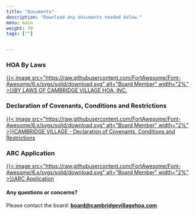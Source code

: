 ```yaml
---
title: "Documents"
description: "Download any documents needed below."
menu: main
weight: 70
tags: [""]


---
```

### HOA By Laws

[{{< image src="https://raw.githubusercontent.com/FortAwesome/Font-Awesome/6.x/svgs/solid/download.svg" alt="Board Member" width="2%" >}}BY LAWS OF CAMBRIDGE VILLAGE HOA, INC.](/images/DCR.pdf)


### Declaration of Covenants, Conditions and Restrictions

[{{< image src="https://raw.githubusercontent.com/FortAwesome/Font-Awesome/6.x/svgs/solid/download.svg" alt="Board Member" width="2%" >}}CAMBRIDGE VILLAGE - Declaration of Covenants, Conditions and Restrictions](/images/ByLaws.pdf)

### ARC Application

[{{< image src="https://raw.githubusercontent.com/FortAwesome/Font-Awesome/6.x/svgs/solid/download.svg" alt="Board Member" width="2%" >}}ARC Application](/images/ARC-Application.pdf)

#### Any questions or concerns? 

Please contact the board:
__<board@cambridgevillagehoa.com>__


